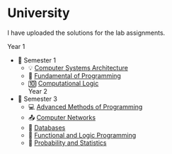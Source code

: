 # University 

I have uploaded the solutions for the lab assignments. 

Year 1
- 📂 Semester 1
  - 💡 [Computer Systems Architecture](https://github.com/MartinFabianIonut/University/tree/main/Year%201/Semester%201/ASC)<br/>
  - 🐍 [Fundamental of Programming](https://github.com/MartinFabianIonut/University/tree/main/Year%201/Semester%201/FP)<br/>
  - 🔟 [Computational Logic](https://github.com/MartinFabianIonut/University/tree/main/Year%201/Semester%201/LC)<br/>
Year 2
- 📂 Semester 3
  - 💻 [Advanced Methods of Programming](https://github.com/MartinFabianIonut/University/tree/main/Year%202/Semester%203/MAP/ProiectFacultativ)<br/>
  - 📤 [Computer Networks](https://github.com/MartinFabianIonut/University/tree/main/Year%202/Semester%203/RC)<br/>
  - 📃 [Databases](https://github.com/MartinFabianIonut/University/tree/main/Year%202/Semester%203/BD)<br/>
  - 💾 [Functional and Logic Programming](https://github.com/MartinFabianIonut/University/tree/main/Year%202/Semester%203/PLF)<br/>
  - 🎲 [Probability and Statistics](https://github.com/MartinFabianIonut/University/tree/main/Year%202/Semester%203/PS)<br/>
